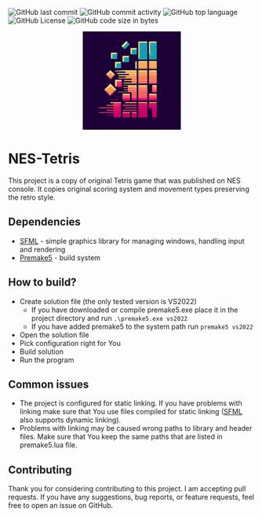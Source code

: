 ![GitHub last commit](https://img.shields.io/github/last-commit/omni-drft/nes-tetris) ![GitHub commit activity](https://img.shields.io/github/commit-activity/m/omni-drft/nes-tetris) ![GitHub top language](https://img.shields.io/github/languages/top/omni-drft/nes-tetris) ![GitHub License](https://img.shields.io/github/license/omni-drft/nes-tetris) ![GitHub code size in bytes](https://img.shields.io/github/languages/code-size/omni-drft/nes-tetris)


<p align="center">
  <img src="logo.jpg" width="200" title="logo">
</p>


# NES-Tetris

This project is a copy of original Tetris game that was published on NES console. It copies original scoring system and movement types preserving the retro style.

## Dependencies
* [SFML](https://github.com/SFML/SFML) - simple graphics library for managing windows, handling input and rendering
* [Premake5](https://github.com/premake) - build system

## How to build?
* Create solution file (the only tested version is VS2022)
  * If you have downloaded or compile premake5.exe place it in the project directory and run `.\premake5.exe vs2022`
  * If you have added premake5 to the system path run `premake5 vs2022`
* Open the solution file
* Pick configuration right for You
* Build solution
* Run the program

## Common issues
* The project is configured for static linking. If you have problems with linking make sure that You use files compiled for static linking ([SFML](https://github.com/SFML/SFML) also supports dynamic linking).
* Problems with linking may be caused wrong paths to library and header files. Make sure that You keep the same paths that are listed in premake5.lua file.

## Contributing
Thank you for considering contributing to this project. I am accepting pull requests.
If you have any suggestions, bug reports, or feature requests, feel free to open an issue on GitHub.

